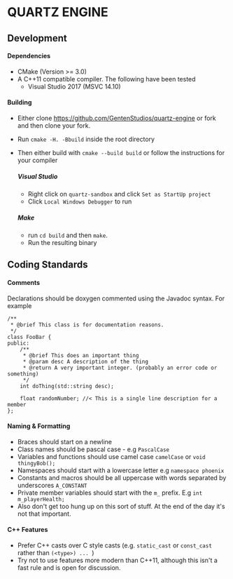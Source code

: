 # QUARTZ ENGINE

## Development

#### Dependencies

- CMake (Version >= 3.0)
- A C++11 compatible compiler. The following have been tested
  - Visual Studio 2017 (MSVC 14.10)

#### Building

- Either clone https://github.com/GentenStudios/quartz-engine or fork and then clone your fork.

- Run `cmake -H. -Bbuild` inside the root directory

- Then either build with `cmake --build build` or follow the instructions for your compiler

  ##### Visual Studio

  - Right click on `quartz-sandbox` and click `Set as StartUp project`
  - Click `Local Windows Debugger` to run

  ##### Make

  - run `cd build` and then `make`.
  - Run the resulting binary



## Coding Standards

#### Comments

Declarations should be doxygen commented using the Javadoc syntax. For example

```
/**
 * @brief This class is for documentation reasons. 
 */
class FooBar {
public:
	/**
	 * @brief This does an important thing
	 * @param desc A description of the thing
	 * @return A very important integer. (probably an error code or something)
	 */
  	int doThing(std::string desc);
  	
  	float randomNumber; //< This is a single line description for a member
};
```

#### Naming & Formatting

- Braces should start on a newline
- Class names should be pascal case - e.g `PascalCase`
- Variables and functions should use camel case `camelCase` or `void thingyBob();`
- Namespaces should start with a lowercase letter e.g `namespace phoenix`
- Constants and macros should be all uppercase with words separated by underscores `A_CONSTANT` 
- Private member variables should start with the `m_` prefix. E.g `int m_playerHealth;`
- Also don't get too hung up on this sort of stuff. At the end of the day it's not that important.

#### C++ Features

- Prefer C++ casts over C style casts (e.g. `static_cast` or `const_cast` rather than `(<type>) ... `)
- Try not to use features more modern than C++11, although this isn't a fast rule and is open for discussion.

